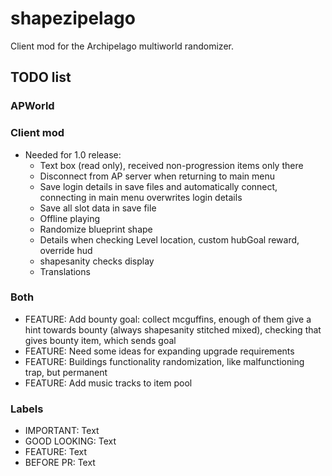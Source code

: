 # shapezipelago
Client mod for the Archipelago multiworld randomizer.

## TODO list
### APWorld
### Client mod
- Needed for 1.0 release:
  - Text box (read only), received non-progression items only there
  - Disconnect from AP server when returning to main menu
  - Save login details in save files and automatically connect, connecting in main menu overwrites login details
  - Save all slot data in save file
  - Offline playing
  - Randomize blueprint shape
  - Details when checking Level location, custom hubGoal reward, override hud
  - shapesanity checks display
  - Translations
### Both
- FEATURE:      Add bounty goal: collect mcguffins, enough of them give a hint towards bounty (always shapesanity stitched mixed), checking that gives bounty item, which sends goal
- FEATURE:      Need some ideas for expanding upgrade requirements
- FEATURE:      Buildings functionality randomization, like malfunctioning trap, but permanent
- FEATURE:      Add music tracks to item pool
### Labels
- IMPORTANT:    Text
- GOOD LOOKING: Text
- FEATURE:      Text
- BEFORE PR:    Text

